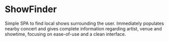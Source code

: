 # ShowFinder

Simple SPA to find local shows surrounding the user. Immediately populates nearby concert and gives complete information regarding artist, venue and showtime, focusing on ease-of-use and a clean interface. 